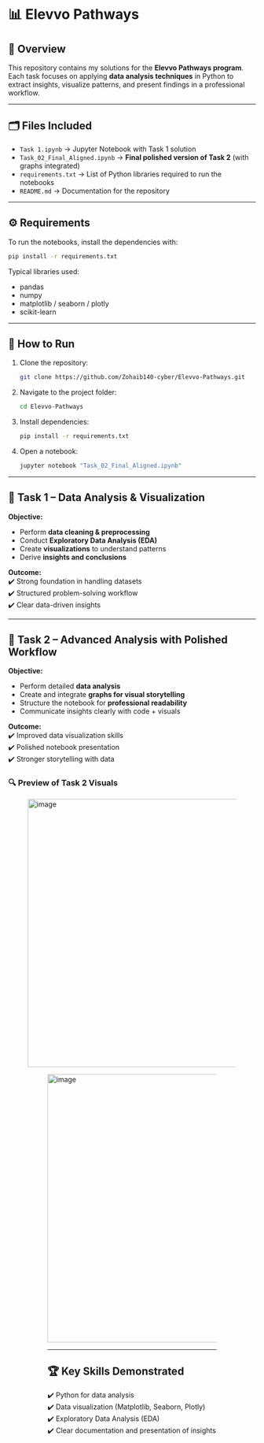 # 📊 Elevvo Pathways  

## 📌 Overview  
This repository contains my solutions for the **Elevvo Pathways program**.  
Each task focuses on applying **data analysis techniques** in Python to extract insights, visualize patterns, and present findings in a professional workflow.  

---

## 🗂️ Files Included  
- `Task 1.ipynb` → Jupyter Notebook with Task 1 solution  
- `Task_02_Final_Aligned.ipynb` → **Final polished version of Task 2** (with graphs integrated)  
- `requirements.txt` → List of Python libraries required to run the notebooks  
- `README.md` → Documentation for the repository  

---

## ⚙️ Requirements  
To run the notebooks, install the dependencies with:  

```bash
pip install -r requirements.txt
```  

Typical libraries used:  
- pandas  
- numpy  
- matplotlib / seaborn / plotly  
- scikit-learn  

---

## 🚀 How to Run  
1. Clone the repository:  
   ```bash
   git clone https://github.com/Zohaib140-cyber/Elevvo-Pathways.git
   ```  
2. Navigate to the project folder:  
   ```bash
   cd Elevvo-Pathways
   ```  
3. Install dependencies:  
   ```bash
   pip install -r requirements.txt
   ```  
4. Open a notebook:  
   ```bash
   jupyter notebook "Task_02_Final_Aligned.ipynb"
   ```  

---

## 📌 Task 1 – Data Analysis & Visualization  
**Objective:**  
- Perform **data cleaning & preprocessing**  
- Conduct **Exploratory Data Analysis (EDA)**  
- Create **visualizations** to understand patterns  
- Derive **insights and conclusions**  

**Outcome:**  
✔️ Strong foundation in handling datasets  
✔️ Structured problem-solving workflow  
✔️ Clear data-driven insights  

---

## 📌 Task 2 – Advanced Analysis with Polished Workflow  
**Objective:**  
- Perform detailed **data analysis**  
- Create and integrate **graphs for visual storytelling**  
- Structure the notebook for **professional readability**  
- Communicate insights clearly with code + visuals  

**Outcome:**  
✔️ Improved data visualization skills  
✔️ Polished notebook presentation  
✔️ Stronger storytelling with data  

### 🔍 Preview of Task 2 Visuals  


<Figure size 1000x600 with 1 Axes><img width="847" height="545" alt="image" src="https://github.com/user-attachments/assets/8918868e-10d9-4817-8bde-c99840ce1ebc" />
 
<Figure size 1000x600 with 1 Axes><img width="870" height="545" alt="image" src="https://github.com/user-attachments/assets/d024506d-2320-4a70-a0f9-4ed5c6e36aa4" />


---

## 🏆 Key Skills Demonstrated  
✔️ Python for data analysis  
✔️ Data visualization (Matplotlib, Seaborn, Plotly)  
✔️ Exploratory Data Analysis (EDA)  
✔️ Clear documentation and presentation of insights  
